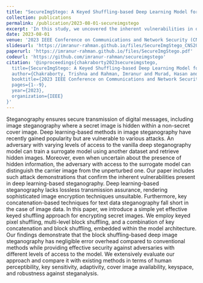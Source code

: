 ```yaml
---
title: "SecureImgStego: A Keyed Shuffling-based Deep Learning Model for Secure Image Steganography"
collection: publications
permalink: /publication/2023-08-01-secureimgstego
excerpt: 'In this study, we uncovered the inherent vulnerabilities in deep learning based steganogaphic systems, and proposed simple shuffling based solution to mitigate that.'
date: 2023-08-01
venue: '2023 IEEE Conference on Communications and Network Security (CNS)'
slidesurl: 'https://imranur-rahman.github.io/files/SecureImgStego_CNS2023_slide.pdf'
paperurl: 'https://imranur-rahman.github.io/files/SecureImgStego.pdf'
codeurl: 'https://github.com/imranur-rahman/secureimgstego'
citation: '@inproceedings{chakraborty2023secureimgstego,
  title={SecureImgStego: A Keyed Shuffling-based Deep Learning Model for Secure Image Steganography},
  author={Chakraborty, Trishna and Rahman, Imranur and Murad, Hasan and Hossain, Md Shohrab and Mehnaz, Shagufta},
  booktitle={2023 IEEE Conference on Communications and Network Security (CNS)},
  pages={1--9},
  year={2023},
  organization={IEEE}
}'
---
```


Steganography ensures secure transmission of digital messages, including image steganography where a secret image is hidden within a non-secret cover image. Deep learning-based methods in image steganography have recently gained popularity but are vulnerable to various attacks. An adversary with varying levels of access to the vanilla deep steganography model can train a surrogate model using another dataset and retrieve hidden images. Moreover, even when uncertain about the presence of hidden information, the adversary with access to the surrogate model can distinguish the carrier image from the unperturbed one. Our paper includes such attack demonstrations that confirm the inherent vulnerabilities present in deep learning-based steganography. Deep learning-based steganography lacks lossless transmission assurance, rendering sophisticated image encryption techniques unsuitable. Furthermore, key concatenation-based techniques for text data steganography fall short in the case of image data. In this paper, we introduce a simple yet effective keyed shuffling approach for encrypting secret images. We employ keyed pixel shuffling, multi-level block shuffling, and a combination of key concatenation and block shuffling, embedded within the model architecture. Our findings demonstrate that the block shuffling-based deep image steganography has negligible error overhead compared to conventional methods while providing effective security against adversaries with different levels of access to the model. We extensively evaluate our approach and compare it with existing methods in terms of human perceptibility, key sensitivity, adaptivity, cover image availability, keyspace, and robustness against steganalysis.
